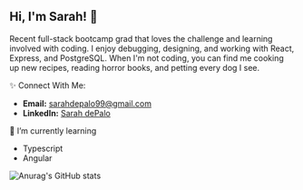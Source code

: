 ## Hi, I'm Sarah! 👋

Recent full-stack bootcamp grad that loves the challenge and learning involved with coding. I enjoy debugging, designing, and working with React, Express, and PostgreSQL. When I'm not coding, you can find me cooking up new recipes, reading horror books, and petting every dog I see. 
  
✨    Connect With Me:
- **Email:** [sarahdepalo99@gmail.com](sarahdepalo99@gmail.com)
- **LinkedIn:** [Sarah dePalo](https://www.linkedin.com/in/sarahdepalo/)

🌱  I’m currently learning
- Typescript
- Angular

![Anurag's GitHub stats](https://github-readme-stats.vercel.app/api?username=sarahdepalo&theme=dark&show_icons=true)

<!--
**sarahdepalo/sarahdepalo** is a ✨ _special_ ✨ repository because its `README.md` (this file) appears on your GitHub profile.

Here are some ideas to get you started:

- 🔭 I’m currently working on ...
- 🌱 I’m currently learning ...
- 👯 I’m looking to collaborate on ...
- 🤔 I’m looking for help with ...
- 💬 Ask me about ...
- 📫 How to reach me: ...
- 😄 Pronouns: ...
- ⚡ Fun fact: ...
-->
